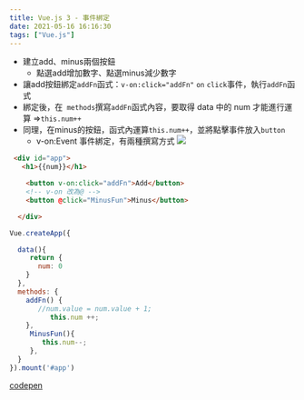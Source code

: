 ```yaml
---
title: Vue.js 3 - 事件綁定
date: 2021-05-16 16:16:30
tags: ["Vue.js"]
---
```


* 建立add、minus兩個按鈕
    * 點選add增加數字、點選minus減少數字
* 讓add按鈕綁定`addFn`函式：`v-on:click="addFn"` `on` `click`事件，執行`addFn`函式
* 綁定後，在` methods`撰寫`addFn`函式內容，要取得 data 中的 num 才能進行運算 =>`this.num++`
* 同理，在minus的按鈕，函式內運算`this.num++`，並將點擊事件放入`button`
    * v-on:Event 事件綁定，有兩種撰寫方式
![](https://i.imgur.com/IUUcznh.png)

```html
 <div id="app">
   <h1>{{num}}</h1>

    <button v-on:click="addFn">Add</button>
    <!-- v-on 改為@ -->
    <button @click="MinusFun">Minus</button>

  </div>
```

```javascript
Vue.createApp({

  data(){
     return {
       num: 0
    }
  },
  methods: {
    addFn() {
       //num.value = num.value + 1;
          this.num ++;
    },
     MinusFun(){
        this.num--;
     },
  }
}).mount('#app')
```

[codepen](https://codepen.io/Eva-go/pen/bGRLXNW)
